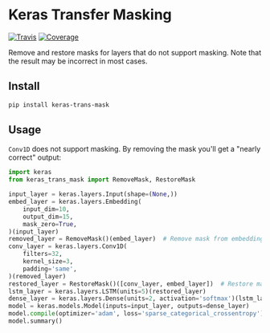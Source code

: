 # Keras Transfer Masking

[![Travis](https://travis-ci.org/CyberZHG/keras-trans-mask.svg)](https://travis-ci.org/CyberZHG/keras-trans-mask)
[![Coverage](https://coveralls.io/repos/github/CyberZHG/keras-trans-mask/badge.svg?branch=master)](https://coveralls.io/github/CyberZHG/keras-trans-mask)

Remove and restore masks for layers that do not support masking. Note that the result may be incorrect in most cases.

## Install

```bash
pip install keras-trans-mask
```

## Usage

`Conv1D` does not support masking. By removing the mask you'll get a "nearly correct" output:

```python
import keras
from keras_trans_mask import RemoveMask, RestoreMask

input_layer = keras.layers.Input(shape=(None,))
embed_layer = keras.layers.Embedding(
    input_dim=10,
    output_dim=15,
    mask_zero=True,
)(input_layer)
removed_layer = RemoveMask()(embed_layer)  # Remove mask from embeddings
conv_layer = keras.layers.Conv1D(
    filters=32,
    kernel_size=3,
    padding='same',
)(removed_layer)
restored_layer = RestoreMask()([conv_layer, embed_layer])  # Restore mask from embeddings
lstm_layer = keras.layers.LSTM(units=5)(restored_layer)
dense_layer = keras.layers.Dense(units=2, activation='softmax')(lstm_layer)
model = keras.models.Model(inputs=input_layer, outputs=dense_layer)
model.compile(optimizer='adam', loss='sparse_categorical_crossentropy')
model.summary()
```
